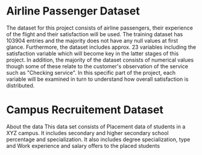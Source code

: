 # Airline Passenger Dataset

The dataset for this project consists of airline passengers, their experience of the flight and their satisfaction will be used. The training dataset has 103904 entries and the majority does not have any null values at first glance. Furthermore, the dataset includes approx. 23 variables including the satisfaction variable which will become key in the latter stages of this project. In addition, the majority of the dataset consists of numerical values though some of these relate to the customer's observation of the service such as "Checking service". In this specific part of the project, each variable will be examined in turn to understand how overall satisfaction is distributed.

# Campus Recruitement Dataset

About the data
This data set consists of Placement data of students in a XYZ campus. It includes secondary and higher secondary school percentage and specialization. It also includes degree specialization, type and Work experience and salary offers to the placed students
